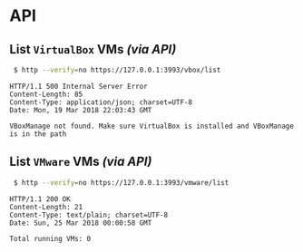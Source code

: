# API

## List `VirtualBox` VMs _(via API)_

```sh
 $ http --verify=no https://127.0.0.1:3993/vbox/list
```

```http
HTTP/1.1 500 Internal Server Error
Content-Length: 85
Content-Type: application/json; charset=UTF-8
Date: Mon, 19 Mar 2018 22:03:43 GMT

VBoxManage not found. Make sure VirtualBox is installed and VBoxManage is in the path
```

## List `VMware` VMs _(via API)_

```sh
 $ http --verify=no https://127.0.0.1:3993/vmware/list
```

```http
HTTP/1.1 200 OK
Content-Length: 21
Content-Type: text/plain; charset=UTF-8
Date: Sun, 25 Mar 2018 00:00:58 GMT

Total running VMs: 0
```

